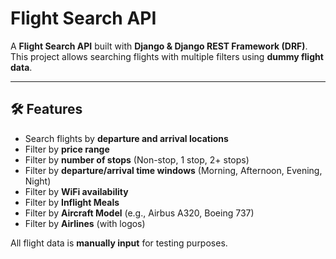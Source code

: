 # Flight Search API

A **Flight Search API** built with **Django & Django REST Framework (DRF)**.  
This project allows searching flights with multiple filters using **dummy flight data**.

---

## 🛠 Features

- Search flights by **departure and arrival locations**  
- Filter by **price range**  
- Filter by **number of stops** (Non-stop, 1 stop, 2+ stops)  
- Filter by **departure/arrival time windows** (Morning, Afternoon, Evening, Night)  
- Filter by **WiFi availability**  
- Filter by **Inflight Meals**  
- Filter by **Aircraft Model** (e.g., Airbus A320, Boeing 737)  
- Filter by **Airlines** (with logos)  

All flight data is **manually input** for testing purposes.

